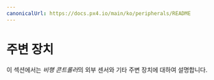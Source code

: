 ```yaml
---
canonicalUrl: https://docs.px4.io/main/ko/peripherals/README
---
```


# 주변 장치

이 섹션에서는 *비행 콘트롤러*의 외부 센서와 기타 주변 장치에 대하여 설명합니다.

